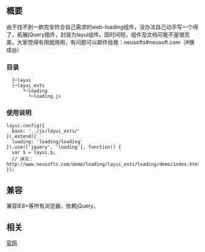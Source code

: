## 概要
由于找不到一款完全符合自己需求的web-loading组件，没办法自己动手写一个得了，拓展jQuery插件，封装为layui组件。因时间短，组件及文档可能不是很完美，大家觉得有用就用用，有问题可以邮件给我：neusofts#neusoft.com（#换成@）

### 目录
```
  ├─layui
  │─layui_exts
      └─loading
        └─loading.js
```

### 使用说明
```
layui.config({
  base: '../js/layui_exts/'
}).extend({
  loading: 'loading/loading'
}).use(['jquery', 'loading'], function() {
  var $ = layui.$;
  // 详见：http://www.neusofts.com/demo/loading/layui_exts/loading/demo/index.html
});

```

## 兼容
兼容IE8+等所有浏览器，依赖jQuery。

## 相关
[官网](http://www.neusofts.com/demo/loading/layui_exts/loading/demo/index.html)
